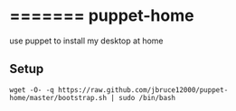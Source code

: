 =======
puppet-home
============
use puppet to install my desktop at home


Setup
-----
    wget -O- -q https://raw.github.com/jbruce12000/puppet-home/master/bootstrap.sh | sudo /bin/bash

